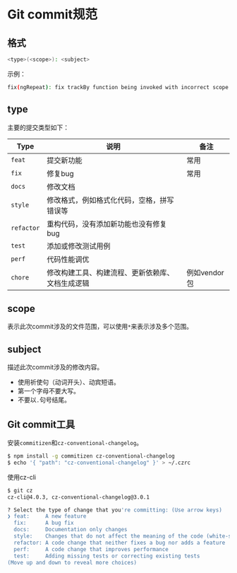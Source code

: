 # Git commit规范

## 格式

```bash
<type>(<scope>): <subject>
```

示例：

```bash
fix(ngRepeat): fix trackBy function being invoked with incorrect scope
```

## type

主要的提交类型如下：

| Type       | 说明                                             | 备注         |
| ---------- | ------------------------------------------------ | ------------ |
| `feat`     | 提交新功能                                       | 常用         |
| `fix`      | 修复bug                                          | 常用         |
| `docs`     | 修改文档                                         |              |
| `style`    | 修改格式，例如格式化代码，空格，拼写错误等       |              |
| `refactor` | 重构代码，没有添加新功能也没有修复bug            |              |
| `test`     | 添加或修改测试用例                               |              |
| `perf`     | 代码性能调优                                     |              |
| `chore`    | 修改构建工具、构建流程、更新依赖库、文档生成逻辑 | 例如vendor包 |


## scope

表示此次commit涉及的文件范围，可以使用`*`来表示涉及多个范围。

## subject

描述此次commit涉及的修改内容。

- 使用祈使句（动词开头）、动宾短语。
- 第一个字母不要大写。
- 不要以`.`句号结尾。

## Git commit工具

安装`commitizen`和`cz-conventional-changelog`。

```bash
$ npm install -g commitizen cz-conventional-changelog
$ echo '{ "path": "cz-conventional-changelog" }' > ~/.czrc
```

使用cz-cli

```bash
$ git cz
cz-cli@4.0.3, cz-conventional-changelog@3.0.1

? Select the type of change that you're committing: (Use arrow keys)
❯ feat:     A new feature
  fix:      A bug fix
  docs:     Documentation only changes
  style:    Changes that do not affect the meaning of the code (white-space, formatting, missing semi-colons, etc)
  refactor: A code change that neither fixes a bug nor adds a feature
  perf:     A code change that improves performance
  test:     Adding missing tests or correcting existing tests
(Move up and down to reveal more choices)
```
